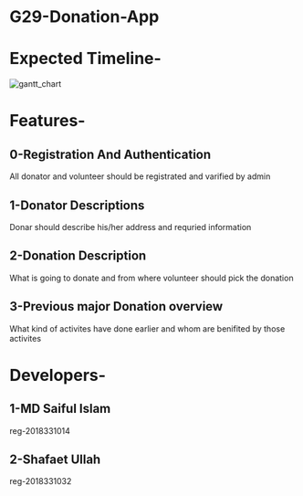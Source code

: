 # G29-Donation-App

Expected Timeline-
=====================

![gantt_chart](https://user-images.githubusercontent.com/53017129/117675837-c156c280-b1ce-11eb-8527-2a7c5b56eb75.jpg)

Features-
==============
0-Registration And Authentication
----------------------------------
 All donator and volunteer should be registrated and varified by admin

1-Donator Descriptions
--------------------------
 Donar should describe his/her address and requried information

2-Donation Description
--------------------------
 What is going to donate and from where volunteer should pick the donation

3-Previous major Donation overview
---------------------------------------
 What kind of activites have done earlier and whom are benifited by those activites




Developers-
==============
1-MD Saiful Islam
-------------------
 reg-2018331014
 
2-Shafaet Ullah
------------------
 reg-2018331032
